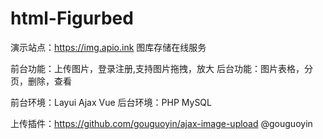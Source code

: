 # html-Figurbed
演示站点：https://img.apio.ink
图库存储在线服务

前台功能：上传图片，登录注册,支持图片拖拽，放大
后台功能：图片表格，分页，删除，查看

前台环境：Layui  Ajax Vue
后台环境：PHP MySQL

上传插件：https://github.com/gouguoyin/ajax-image-upload @gouguoyin
